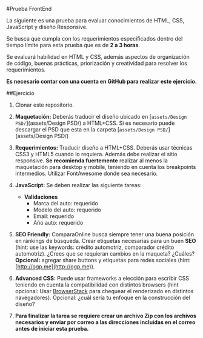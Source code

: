 #Prueba FrontEnd

La siguiente es una prueba para evaluar conocimientos de HTML, CSS, JavaScript y diseño Responsive.

Se busca que cumpla con los requerimientos especificados dentro del tiempo límite para esta prueba que es de **2 a 3 horas**.

Se evaluará habilidad en HTML y CSS, además aspectos de organización de código, buenas prácticas, priorización y creatividad para resolver los requerimientos.

**Es necesario contar con una cuenta en GitHub para realizar este ejercicio.**


##Ejercicio

1. Clonar este repositorio.

1. **Maquetación:** Deberás traducir el diseño ubicado en [`assets/Design PSD/`](assets/Design PSD/) a HTML+CSS.
Si es necesario puede descargar el PSD que esta en la carpeta [`assets/Design PSD/`](assets/Design PSD/)

1. **Requerimientos:** Traducir diseño a HTML+CSS. Deberás usar técnicas CSS3 y HTML5 cuando lo requiera. Además debe realizar el sitio responsive. **Se recomienda fuertemente** realizar al menos la maquetación para desktop y mobile, teniendo en cuenta los breakpoints intermedios. Utilizar FontAwesome donde sea necesario.

1. **JavaScript:** Se deben realizar las siguiente tareas:
	*  **Validaciones**
		*  Marca del auto: requerido
		*  Modelo del auto: requerido
		*  Email: requerido
		*  Año auto: requerido

1. **SEO Friendly:** ComparaOnline busca siempre tener una buena posición en ránkings de búsqueda. Crear etiquetas necesarias para un buen **SEO** (hint: use las keywords: crédito automotriz, comparador crédito automotriz).
¿Crees que se requieran cambios en la maqueta? ¿Cuáles?
**Opcional:** agregar share buttons y etiquetas para redes sociales (hint: [http://ogp.me](http://ogp.me)).

1. **Advanced CSS:** Puede usar frameworks a elección para escribir CSS teniendo en cuenta la compatibilidad con distintos browsers (hint opcional: Usar [BrowserStack](http://www.browserstack.com/) para chequear el renderizado en distintos navegadores).
Opcional: ¿cuál sería tu enfoque en la construcción del diseño?

1. **Para finalizar la tarea se requiere crear un archivo Zip con los archivos necesarios y enviar por correo a las direcciones incluidas en el correo antes de iniciar esta prueba.**
